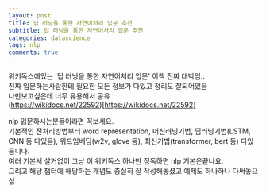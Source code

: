 ```yaml
---
layout: post
title: 딥 러닝을 통한 자연어처리 입문 추천 
subtitle: 딥 러닝을 통한 자연어처리 입문 추천
categories: datascience
tags: nlp
comments: true
---
```

위키독스에있는 '딥 러닝을 통한 자연어처리 입문' 이책 진짜 대박임..   
진짜 입문하는사람한테 필요한 모든 정보가 다있고 정리도 잘되어있음   
나만보고싶은데 너무 유용해서 공유  
(https://wikidocs.net/22592)[https://wikidocs.net/22592]

nlp 입문하시는분들이라면 꼭보세요.  
기본적인 전처리방법부터 word representation, 머신러닝기법, 딥러닝기법(LSTM, CNN 등 다있음), 워드임베딩(w2v, glove 등), 최신기법(transformer, bert 등) 다있읍니다.  
여러 기본서 살거없이 그냥 이 위키독스 하나만 정독하면 nlp 기본은끝나요.  
그리고 해당 챕터에 해당하는 개념도 충실히 잘 작성해놓셨고 예제도 하나하나 다써놓으심.  